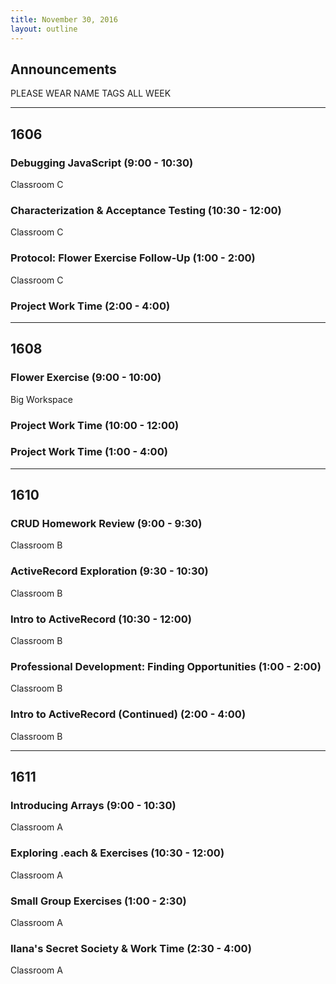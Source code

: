 ```yaml
---
title: November 30, 2016
layout: outline
---
```



## Announcements

PLEASE WEAR NAME TAGS ALL WEEK

***

## 1606

### Debugging JavaScript (9:00 - 10:30)

Classroom C

### Characterization & Acceptance Testing (10:30 - 12:00)

Classroom C

### Protocol: Flower Exercise Follow-Up (1:00 - 2:00)

Classroom C

### Project Work Time (2:00 - 4:00)

***

## 1608

### Flower Exercise (9:00 - 10:00)

Big Workspace

### Project Work Time (10:00 - 12:00)

### Project Work Time (1:00 - 4:00)

***

## 1610

### CRUD Homework Review (9:00 - 9:30)

Classroom B

### ActiveRecord Exploration (9:30 - 10:30)

Classroom B

### Intro to ActiveRecord (10:30 - 12:00)

Classroom B

### Professional Development: Finding Opportunities (1:00 - 2:00)

Classroom B

### Intro to ActiveRecord (Continued) (2:00 - 4:00)

Classroom B

***

## 1611

### Introducing Arrays (9:00 - 10:30)

Classroom A

### Exploring .each & Exercises (10:30 - 12:00)

Classroom A

### Small Group Exercises (1:00 - 2:30)

Classroom A

### Ilana's Secret Society & Work Time (2:30 - 4:00)

Classroom A

